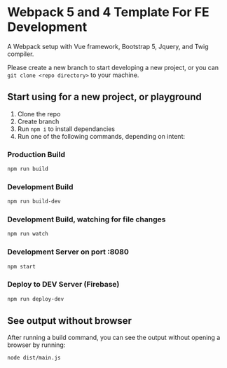 # Webpack 5 and 4 Template For FE Development

A Webpack setup with Vue framework, Bootstrap 5, Jquery, and Twig compiler.

Please create a new branch to start developing a new project, or you can `git clone <repo directory>` to your machine.

## Start using for a new project, or playground

1. Clone the repo
2. Create branch
3. Run `npm i` to install dependancies
4. Run one of the following commands, depending on intent:

### Production Build

```bash
npm run build
```

### Development Build

```bash
npm run build-dev
```

### Development Build, watching for file changes

```bash
npm run watch
```

### Development Server on port :8080

```bash
npm start
```

### Deploy to DEV Server (Firebase)

```bash
npm run deploy-dev
```

## See output without browser

After running a build command, you can see the output without opening a browser by running:

```bash
node dist/main.js
```
